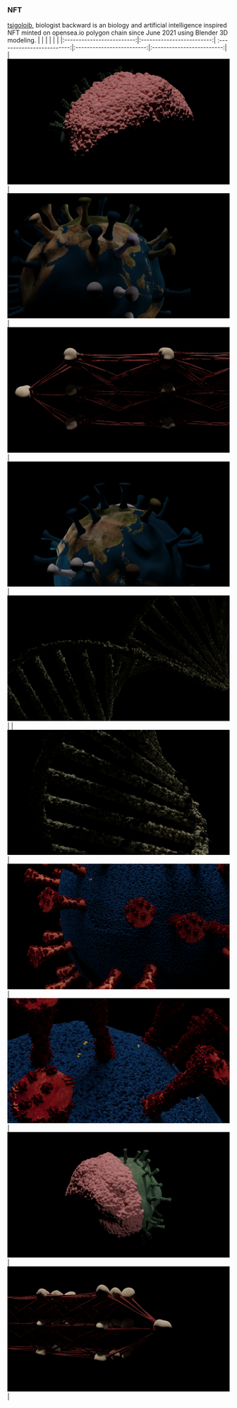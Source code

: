 
### NFT
[tsigoloib](https://opensea.io/tsigoloib), biologist backward is an biology and artificial intelligence inspired NFT minted on opensea.io polygon chain since June 2021 using Blender 3D modeling.
| | | | | |
|:-------------------------:|:-------------------------:| :-------------------------:|:-------------------------:|:-------------------------:|
|<img alt="screen shot 2017-08-07 at 12 18 15 pm" src="./did_you_wash_your_hand/brain5.png"> |<img  alt="screen shot 2017-08-07 at 12 18 15 pm" src="./new_normal/covid_6.png"> |<img alt="screen shot 2017-08-07 at 12 18 15 pm" src="./ANN/DL9.png"> |<img  alt="screen shot 2017-08-07 at 12 18 15 pm" src="./new_normal/covid_9.png"> |<img alt="screen shot 2017-08-07 at 12 18 15 pm" src="./DNA/DNA3.png"> |
|<img alt="screen shot 2017-08-07 at 12 18 15 pm" src="./DNA/DNA5.png"> |<img  alt="screen shot 2017-08-07 at 12 18 15 pm" src="./second_wave/virus11.png">| <img  alt="screen shot 2017-08-07 at 12 18 15 pm" src="./second_wave/virus7.png"> | <img  alt="screen shot 2017-08-07 at 12 18 15 pm" src="./did_you_wash_your_hand/brain2.png"> | <img  alt="screen shot 2017-08-07 at 12 18 15 pm" src="./ANN/DL13.png"> |


<!---
### Medium
My latest writing on medium:

<a target="_blank" href="https://github-readme-medium-recent-article.vercel.app/medium/@TisanaWanwarn/0"><img src="https://github-readme-medium-recent-article.vercel.app/medium/@TisanaWanwarn/0"> 

-->
  
  











